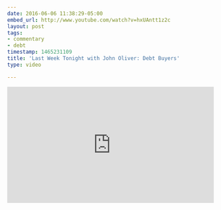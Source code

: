 ```yaml
---
date: 2016-06-06 11:38:29-05:00
embed_url: http://www.youtube.com/watch?v=hxUAntt1z2c
layout: post
tags:
- commentary
- debt
timestamp: 1465231109
title: 'Last Week Tonight with John Oliver: Debt Buyers'
type: video

---
```

<iframe width="480" height="270" src="https://www.youtube.com/embed/hxUAntt1z2c?feature=oembed" frameborder="0" allowfullscreen></iframe>

